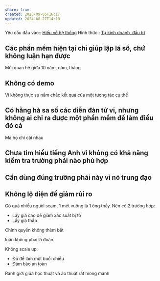 ```yaml
---
share: true
created: 2023-09-05T16:17
updated: 2024-08-27T14:10
---
```

Yêu cầu đầu vào:: [Hiểu về hệ thống](../../1%20Y%C3%AAu%20c%E1%BA%A7u%20%C4%91%E1%BA%A7u%20v%C3%A0o/Theo%20ki%E1%BA%BFn%20th%E1%BB%A9c,%20k%E1%BB%B9%20n%C4%83ng/Hi%E1%BB%83u%20v%E1%BB%81%20h%E1%BB%87%20th%E1%BB%91ng.md)
Hình thức:: [Tự kinh doanh, đầu tư](../../2%20H%C3%ACnh%20th%E1%BB%A9c/T%E1%BB%B1%20kinh%20doanh,%20%C4%91%E1%BA%A7u%20t%C6%B0.md)

## Các phần mềm hiện tại chỉ giúp lập lá số, chứ không luận hạn được
Mối quan hệ giữa 10 năm, năm, tháng

## Không có demo
Vì không thực sự nắm chắc kết quả của một tương tác cụ thể

## Có hằng hà sa số các diễn đàn tử vi, nhưng không ai chỉ ra được một phần mềm để làm điều đó cả
Mà họ chỉ cãi nhau
## Chưa tìm hiểu tiếng Anh vì không có khả năng kiểm tra trường phái nào phù hợp
## Cần dùng đúng trường phái này vì nó trung đạo
## Không lộ diện để giảm rủi ro
Có quá nhiều người scam, 1 mét vuông là 1 ông thầy. Nên có 2 trường hợp:
- Lấy giá cao để giảm xác suất bị tố
- Lấy giá thấp 

Chính quyền không thèm bắt

luận không phải là đoán

Không scale up:
- Đủ để làm một buổi chiều
- Đảm bảo an toàn

Ranh giới giữa học thuật và ảo thuật rất mong manh
